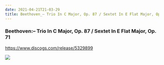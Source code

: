 ```yaml
---
date: 2021-04-21T21-03-29
title: Beethoven_– Trio In C Major, Op. 87 / Sextet In E Flat Major, Op. 71
---
```

### Beethoven:– Trio In C Major, Op. 87 / Sextet In E Flat Major, Op. 71
https://www.discogs.com/release/5329899

![](dayone-moment://4623AD315C6A446ABC919941C320FD48)
